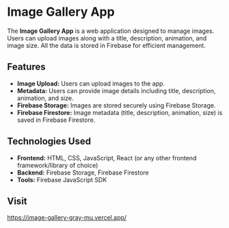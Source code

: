 # Image Gallery App
The **Image Gallery App** is a web application designed to manage images. Users can upload images along with a title, description, animation, and image size. 
All the data is stored in Firebase for efficient management.

## Features
- **Image Upload:** Users can upload images to the app.
- **Metadata:** Users can provide image details including title, description, animation, and size.
- **Firebase Storage:** Images are stored securely using Firebase Storage.
- **Firebase Firestore:** Image metadata (title, description, animation, size) is saved in Firebase Firestore.

## Technologies Used
- **Frontend:** HTML, CSS, JavaScript, React (or any other frontend framework/library of choice)
- **Backend:** Firebase Storage, Firebase Firestore
- **Tools:** Firebase JavaScript SDK

## Visit
<https://image-gallery-gray-mu.vercel.app/>
